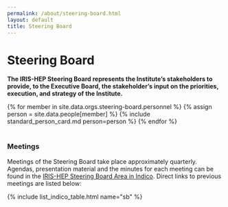 ```yaml
---
permalink: /about/steering-board.html
layout: default
title: Steering Board
---
```


# Steering Board

**The IRIS-HEP Steering Board represents the Institute’s stakeholders to
provide, to the Executive Board, the stakeholder’s input on the
priorities, execution, and strategy of the Institute.**

<div class="container-fluid">
  <div class="row">
  {% for member in site.data.orgs.steering-board.personnel  %}
       {% assign person = site.data.people[member] %}
       {% include standard_person_card.md person=person %}
  {% endfor %}
  </div>
</div>
<br/>

### Meetings

Meetings of the Steering Board take place approximately quarterly. Agendas,
presentation material and the minutes for each meeting can be found in the
[IRIS-HEP Steering Board Area in Indico](https://indico.cern.ch/category/10989/).
Direct links to previous meetings are listed below:

{% include list_indico_table.html name="sb" %}

<br/>

